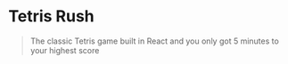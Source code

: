 # Tetris Rush

> The classic Tetris game built in React and you only got 5 minutes to your highest score

